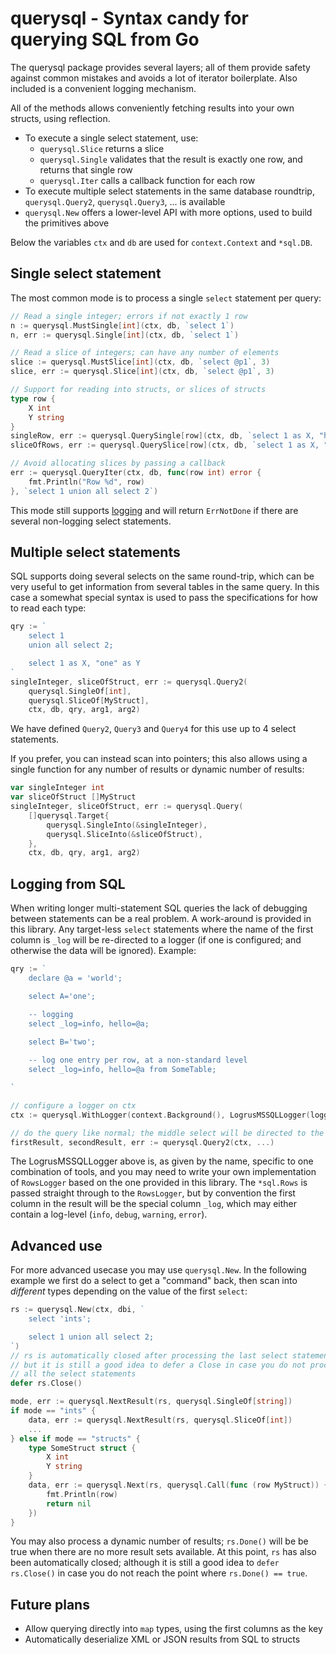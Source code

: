 # querysql - Syntax candy for querying SQL from Go

The querysql package provides several layers; all of them
provide safety against common mistakes and avoids a lot of iterator
boilerplate. Also included is a convenient logging mechanism.

All of the methods allows conveniently fetching results into
your own structs, using reflection.

* To execute a single select statement, use:
    * `querysql.Slice` returns a slice
    * `querysql.Single` validates that the result is exactly one row,
       and returns that single row 
    * `querysql.Iter` calls a callback function for each row 
* To execute multiple select statements in the same database
  roundtrip, `querysql.Query2`, `querysql.Query3`, ...
  is available
* `querysql.New` offers a lower-level API with more options, used to build
  the primitives above

Below the variables `ctx` and `db` are used for `context.Context` and `*sql.DB`.

## Single select statement

The most common mode is to process a single `select` statement per query:
 
```go
// Read a single integer; errors if not exactly 1 row
n := querysql.MustSingle[int](ctx, db, `select 1`)
n, err := querysql.Single[int](ctx, db, `select 1`)

// Read a slice of integers; can have any number of elements
slice := querysql.MustSlice[int](ctx, db, `select @p1`, 3)
slice, err := querysql.Slice[int](ctx, db, `select @p1`, 3)

// Support for reading into structs, or slices of structs
type row {
	X int
	Y string
}
singleRow, err := querysql.QuerySingle[row](ctx, db, `select 1 as X, "hello" as Y`)
sliceOfRows, err := querysql.QuerySlice[row](ctx, db, `select 1 as X, "hello" as Y`)

// Avoid allocating slices by passing a callback 
err := querysql.QueryIter(ctx, db, func(row int) error {
	fmt.Println("Row %d", row)
}, `select 1 union all select 2`)
```

This mode still supports [logging](#logging-from-sql) and will return `ErrNotDone`
if there are several non-logging select statements.

## Multiple select statements

SQL supports doing several selects on the same round-trip, which
can be very useful to get information from several tables in the same
query. In this case a somewhat special syntax is used to pass the
specifications for how to read each type:

```go
qry := `
    select 1
    union all select 2;

    select 1 as X, "one" as Y 
` 
singleInteger, sliceOfStruct, err := querysql.Query2(
	querysql.SingleOf[int], 
	querysql.SliceOf[MyStruct],
	ctx, db, qry, arg1, arg2)
```
We have defined `Query2`, `Query3` and `Query4` for this use up
to 4 select statements.

If you prefer, you can instead scan into pointers; this also allows
using a single function for any number of results or dynamic number
of results:
```go
var singleInteger int
var sliceOfStruct []MyStruct
singleInteger, sliceOfStruct, err := querysql.Query(
	[]querysql.Target{
		querysql.SingleInto(&singleInteger),
		querysql.SliceInto(&sliceOfStruct),
	},
	ctx, db, qry, arg1, arg2)
```

## Logging from SQL

When writing longer multi-statement SQL queries the lack of
debugging between statements can be a real problem. A work-around
is provided in this library. Any target-less `select` statements
where the name of the first column is `_log` will be re-directed
to a logger (if one is configured; and otherwise the data will be
ignored). Example:

```go
qry := `
    declare @a = 'world';

    select A='one';

    -- logging
    select _log=info, hello=@a;
    
    select B='two';

    -- log one entry per row, at a non-standard level
    select _log=info, hello=@a from SomeTable;

` 

// configure a logger on ctx
ctx := querysql.WithLogger(context.Background(), LogrusMSSQLLogger(logger, logrus.InfoLevel))

// do the query like normal; the middle select will be directed to the logger
firstResult, secondResult, err := querysql.Query2(ctx, ...)
```

The LogrusMSSQLLogger above is, as given by the name, specific
to one combination of tools, and you may need to write your
own implementation of `RowsLogger` based on the one provided in this library.
The `*sql.Rows` is passed straight through to the `RowsLogger`,
but by convention the first column in the result will be the special
column `_log`, which may either contain a log-level (`info`, `debug`, `warning`, `error`).

## Advanced use

For more advanced usecase you may use `querysql.New`.
In the following example we first do a select to get a "command"
back, then scan into *different* types depending on the value of
the first `select`:
```go
rs := querysql.New(ctx, dbi, `
    select 'ints';

    select 1 union all select 2;
`)
// rs is automatically closed after processing the last select statement,
// but it is still a good idea to defer a Close in case you do not process
// all the select statements
defer rs.Close()

mode, err := querysql.NextResult(rs, querysql.SingleOf[string])
if mode == "ints" {
	data, err := querysql.NextResult(rs, querysql.SliceOf[int])
	...
} else if mode == "structs" {
	type SomeStruct struct {
		X int
		Y string
	}
	data, err := querysql.Next(rs, querysql.Call(func (row MyStruct)) {
		fmt.Println(row)
		return nil
    })
}
```

You may also process a dynamic number of results; `rs.Done()` will be be true
when there are no more result sets available. At this point, `rs` has also been
automatically closed; although it is still a good idea to `defer rs.Close()` in
case you do not reach the point where `rs.Done() == true`.


## Future plans

* Allow querying directly into `map` types, using the first columns
  as the key
* Automatically deserialize XML or JSON results from SQL to structs